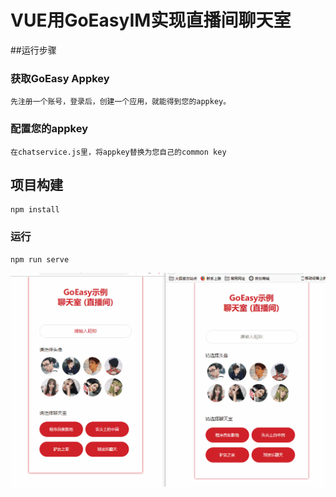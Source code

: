 # VUE用GoEasyIM实现直播间聊天室


##运行步骤

### 获取GoEasy Appkey
```
先注册一个账号，登录后，创建一个应用，就能得到您的appkey。
```
### 配置您的appkey
```
在chatservice.js里，将appkey替换为您自己的common key
```

## 项目构建
```
npm install
```

### 运行

```
npm run serve
```

![image](./src/assets/images/live-chatroom.gif)
